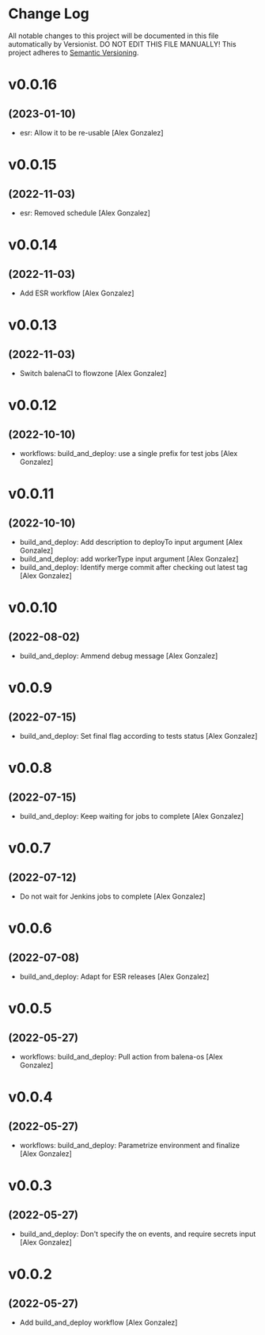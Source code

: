 # Change Log

All notable changes to this project will be documented in this file
automatically by Versionist. DO NOT EDIT THIS FILE MANUALLY!
This project adheres to [Semantic Versioning](http://semver.org/).

# v0.0.16
## (2023-01-10)

* esr: Allow it to be re-usable [Alex Gonzalez]

# v0.0.15
## (2022-11-03)

* esr: Removed schedule [Alex Gonzalez]

# v0.0.14
## (2022-11-03)

* Add ESR workflow [Alex Gonzalez]

# v0.0.13
## (2022-11-03)

* Switch balenaCI to flowzone [Alex Gonzalez]

# v0.0.12
## (2022-10-10)

* workflows: build_and_deploy: use a single prefix for test jobs [Alex Gonzalez]

# v0.0.11
## (2022-10-10)

* build_and_deploy: Add description to deployTo input argument [Alex Gonzalez]
* build_and_deploy: add workerType input argument [Alex Gonzalez]
* build_and_deploy: Identify merge commit after checking out latest tag [Alex Gonzalez]

# v0.0.10
## (2022-08-02)

* build_and_deploy: Ammend debug message [Alex Gonzalez]

# v0.0.9
## (2022-07-15)

* build_and_deploy: Set final flag according to tests status [Alex Gonzalez]

# v0.0.8
## (2022-07-15)

* build_and_deploy: Keep waiting for jobs to complete [Alex Gonzalez]

# v0.0.7
## (2022-07-12)

* Do not wait for Jenkins jobs to complete [Alex Gonzalez]

# v0.0.6
## (2022-07-08)

* build_and_deploy: Adapt for ESR releases [Alex Gonzalez]

# v0.0.5
## (2022-05-27)

* workflows: build_and_deploy: Pull action from balena-os [Alex Gonzalez]

# v0.0.4
## (2022-05-27)

* workflows: build_and_deploy: Parametrize environment and finalize [Alex Gonzalez]

# v0.0.3
## (2022-05-27)

* build_and_deploy: Don't specify the on events, and require secrets input [Alex Gonzalez]

# v0.0.2
## (2022-05-27)

* Add build_and_deploy workflow [Alex Gonzalez]
